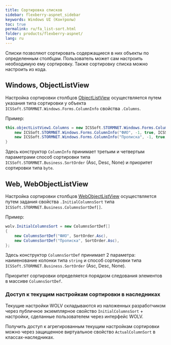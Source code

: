 ```yaml
---
title: Сортировка списков
sidebar: flexberry-aspnet_sidebar
keywords: Windows UI (Контролы)
toc: true
permalink: ru/fa_list-sort.html
folder: products/flexberry-aspnet/
lang: ru
---
```

Списки позволяют сортировать содержащиеся в них объекты по определенным столбцам. Пользователь может сам настроить необходимую ему сортировку.
Также сортировку списка можно настроить из кода.

## Windows, ObjectListView

Настройка сортировки столбцов [ObjectListView](object-list-view.html) осуществляется путем указания типа сортировки у объекта
`ICSSoft.STORMNET.Windows.Forms.ColumnInfo` свойства `.Columns`.

Пример:

```csharp
this.objectListView1.Columns = new ICSSoft.STORMNET.Windows.Forms.ColumnInfo[] {
    new ICSSoft.STORMNET.Windows.Forms.ColumnInfo("ФИО", -1, true, ICSSoft.STORMNET.Business.SortOrder.Asc, ((byte)(0)), "ФИО"),
    new ICSSoft.STORMNET.Windows.Forms.ColumnInfo("Прописка", -1, true, ICSSoft.STORMNET.Business.SortOrder.Asc, ((byte)(1)), "Прописка")
}
```

Здесь конструктор `ColumnInfo` принимает третьим и четвертым параметрами способ сортировки типа `ICSSoft.STORMNET.Business.SortOrder` (Asc, Desc, None) и
приоритет сортировки типа `byte`.

## Web, WebObjectListView

Настройка сортировки столбцов [WebObjectListView](fa_web-object-list-view.html) осуществляется путем задания свойства `.InitialColumnsSort` типа
`ICSSoft.STORMNET.Business.ColumnsSortDef[]`.

Пример:

```csharp
wolv.InitialColumnsSort = new ColumnsSortDef[] 
{
    new ColumnsSortDef("ФИО", SortOrder.Asc),
    new ColumnsSortDef("Прописка", SortOrder.Asc),
};
```

Здесь конструктор `ColumnsSortDef` принимает 2 параметра: наименование колонки типа `string` и способ сортировки типа `ICSSoft.STORMNET.Business.SortOrder` (Asc, Desc, None).

Приоритет сортировки определяется порядком следования элементов в массиве `ColumnsSortDef`.

### Доступ к текущим настройкам сортировки в наследниках

Текущие настройки WOLV складываются из наложенных разработчиком через публичное экземплярное свойство `InitialColumnsSort` + настройки, сделанные пользователем
через интерфейс WOLV.

Получить доступ к агрегированным текущим настройкам сортировки можно через защищенное виртуальное свойство `ActualColumnSort` в классах-наследниках.